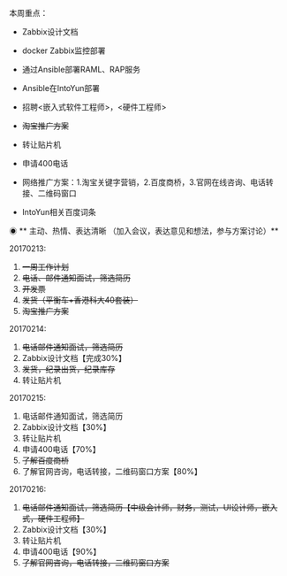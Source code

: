 本周重点：

* Zabbix设计文档

* docker Zabbix监控部署

* 通过Ansible部署RAML、RAP服务

* Ansible在IntoYun部署

* 招聘&lt;嵌入式软件工程师&gt;，&lt;硬件工程师&gt;

* ~~淘宝推广方案~~

* 转让贴片机

* 申请400电话

* 网络推广方案：1.淘宝关键字营销，2.百度商桥，3.官网在线咨询、电话转接、二维码窗口

* IntoYun相关百度词条

◉ ** 主动、热情、表达清晰 （加入会议，表达意见和想法，参与方案讨论）**

20170213:

1. ~~一周工作计划~~
2. ~~电话、邮件通知面试，筛选简历~~
3. ~~开发票~~
4. ~~发货（平衡车+香港科大40套装）~~
5. ~~淘宝推广方案~~

20170214:

1. ~~电话邮件通知面试，筛选简历~~
2. Zabbix设计文档【完成30%】
3. ~~发货，纪录出货，纪录库存~~
4. 转让贴片机

20170215:

1. 电话邮件通知面试，筛选简历
2. Zabbix设计文档【30%】
3. 转让贴片机
4. 申请400电话【70%】
5. ~~了解百度商桥~~
6. 了解官网咨询，电话转接，二维码窗口方案【80%】

20170216:

1. ~~电话邮件通知面试，筛选简历【中级会计师，财务，测试，UI设计师，嵌入式，硬件工程师】~~
2. Zabbix设计文档【30%】
3. 转让贴片机
4. 申请400电话【90%】
5. ~~了解官网咨询，电话转接，二维码窗口方案~~



